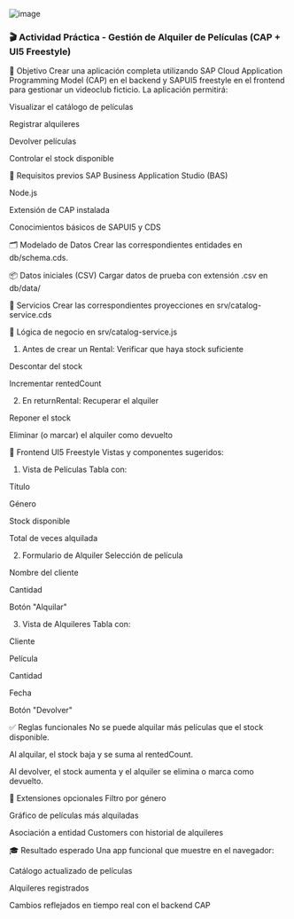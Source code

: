 ![image](https://github.com/user-attachments/assets/ffaf4b0e-d99d-4ea0-b4aa-2de6eebfd607)

### 🎬 Actividad Práctica - Gestión de Alquiler de Películas (CAP + UI5 Freestyle)
🎯 Objetivo
Crear una aplicación completa utilizando SAP Cloud Application Programming Model (CAP) en el backend y SAPUI5 freestyle en el frontend para gestionar un videoclub ficticio. La aplicación permitirá:

Visualizar el catálogo de películas


Registrar alquileres


Devolver películas


Controlar el stock disponible


🧰 Requisitos previos
SAP Business Application Studio (BAS)


Node.js


Extensión de CAP instalada


Conocimientos básicos de SAPUI5 y CDS


🗂️ Modelado de Datos
Crear las correspondientes entidades en db/schema.cds. 

📦 Datos iniciales (CSV)
Cargar datos de prueba con extensión .csv en db/data/ 

🔌 Servicios
Crear las correspondientes proyecciones en srv/catalog-service.cds

🔁 Lógica de negocio en srv/catalog-service.js
1. Antes de crear un Rental:
Verificar que haya stock suficiente


Descontar del stock


Incrementar rentedCount


2. En returnRental:
Recuperar el alquiler


Reponer el stock


Eliminar (o marcar) el alquiler como devuelto

🎨 Frontend UI5 Freestyle
Vistas y componentes sugeridos:
1. Vista de Películas
Tabla con:


Título


Género


Stock disponible


Total de veces alquilada


2. Formulario de Alquiler
Selección de película


Nombre del cliente


Cantidad


Botón "Alquilar"


3. Vista de Alquileres
Tabla con:


Cliente


Película


Cantidad


Fecha


Botón "Devolver"

✅ Reglas funcionales
No se puede alquilar más películas que el stock disponible.


Al alquilar, el stock baja y se suma al rentedCount.


Al devolver, el stock aumenta y el alquiler se elimina o marca como devuelto.

🌟 Extensiones opcionales
Filtro por género


Gráfico de películas más alquiladas


Asociación a entidad Customers con historial de alquileres

🎓 Resultado esperado
Una app funcional que muestre en el navegador:

Catálogo actualizado de películas


Alquileres registrados


Cambios reflejados en tiempo real con el backend CAP

